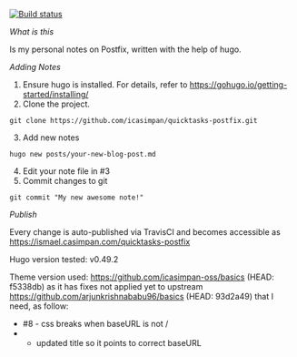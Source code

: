 [![Build status](https://travis-ci.com/icasimpan/quicktasks-postfix.svg)](https://travis-ci.com/icasimpan/quicktasks-postfix)

*What is this*

Is my personal notes on Postfix, written with the help of hugo.

*Adding Notes*
1. Ensure hugo is installed. For details, refer to https://gohugo.io/getting-started/installing/
2. Clone the project.
```
git clone https://github.com/icasimpan/quicktasks-postfix.git
```
3. Add new notes
```
hugo new posts/your-new-blog-post.md
```
4. Edit your note file in #3
5. Commit changes to git
```
git commit "My new awesome note!"
```


*Publish*

Every change is auto-published via TravisCI and becomes accessible as https://ismael.casimpan.com/quicktasks-postfix


Hugo version tested: v0.49.2

Theme version used: https://github.com/icasimpan-oss/basics (HEAD: f5338db) as it has fixes not applied yet
      to upstream https://github.com/arjunkrishnababu96/basics (HEAD: 93d2a49) that I need, as follow:

* #8 - css breaks when baseURL is not /
*    - updated title so it points to correct baseURL
